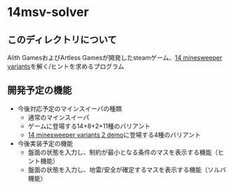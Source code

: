 # 14msv-solver

## このディレクトリについて

Alith GamesおよびArtless Gamesが開発したsteamゲーム、[14 minesweeper variants](https://store.steampowered.com/app/1865060/14/)を解く/ヒントを求めるプログラム

## 開発予定の機能

- 今後対応予定のマインスイーパの種類
  - 通常のマインスイーパ
  - ゲームに登場する14+8+2+11種のバリアント
  - [14 minesweeper variants 2 demo](https://store.steampowered.com/app/2631960/14_Minesweeper_Variants_2/)に登場する4種のバリアント
- 今後実装予定の機能
  - 盤面の状態を入力し、制約が最小となる条件のマスを表示する機能（ヒント機能）
  - 盤面の状態を入力し、地雷/安全が確定するマスを表示する機能（ソルバ機能）
